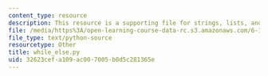 ```yaml
---
content_type: resource
description: This resource is a supporting file for strings, lists, and list comprehensions.
file: /media/https%3A/open-learning-course-data-rc.s3.amazonaws.com/6-189-a-gentle-introduction-to-programming-using-python-january-iap-2011/32623cefa109ac007005b0d5c281365e_while_else.py
file_type: text/python-source
resourcetype: Other
title: while_else.py
uid: 32623cef-a109-ac00-7005-b0d5c281365e
---
```

